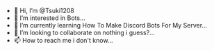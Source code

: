 - 👋 Hi, I’m @Tsuki1208
- 👀 I’m interested in Bots...
- 🌱 I’m currently learning How To Make Discord Bots For My Server...
- 💞️ I’m looking to collaborate on nothing i guess?...
- 📫 How to reach me i don't know...

<!---
Tsuki1208/Tsuki1208 is a ✨ special ✨ repository because its `README.md` (this file) appears on your GitHub profile.
You can click the Preview link to take a look at your changes.
--->
